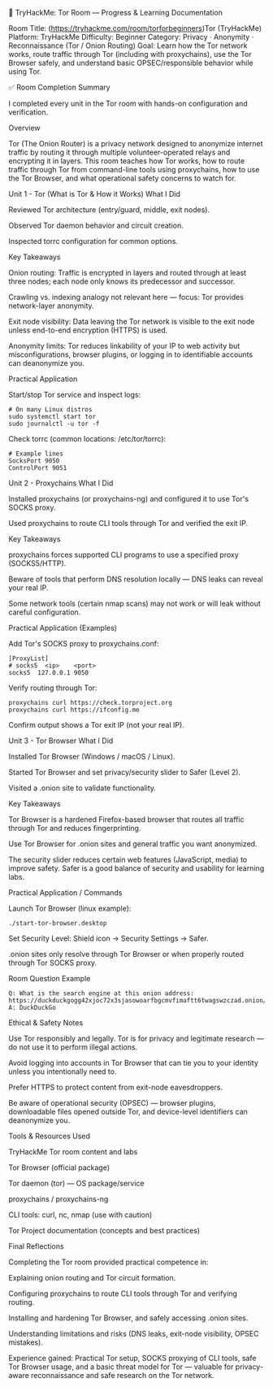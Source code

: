 🧭 TryHackMe: Tor Room — Progress & Learning Documentation

Room Title: (https://tryhackme.com/room/torforbeginners)Tor (TryHackMe)
Platform: TryHackMe
Difficulty: Beginner
Category: Privacy · Anonymity · Reconnaissance (Tor / Onion Routing)
Goal: Learn how the Tor network works, route traffic through Tor (including with proxychains), use the Tor Browser safely, and understand basic OPSEC/responsible behavior while using Tor.

✅ Room Completion Summary

I completed every unit in the Tor room with hands-on configuration and verification.


Overview

Tor (The Onion Router) is a privacy network designed to anonymize internet traffic by routing it through multiple volunteer-operated relays and encrypting it in layers. This room teaches how Tor works, how to route traffic through Tor from command-line tools using proxychains, how to use the Tor Browser, and what operational safety concerns to watch for.

Unit 1 - Tor (What is Tor & How it Works)
What I Did

Reviewed Tor architecture (entry/guard, middle, exit nodes).

Observed Tor daemon behavior and circuit creation.

Inspected torrc configuration for common options.

Key Takeaways

Onion routing: Traffic is encrypted in layers and routed through at least three nodes; each node only knows its predecessor and successor.

Crawling vs. indexing analogy not relevant here — focus: Tor provides network-layer anonymity.

Exit node visibility: Data leaving the Tor network is visible to the exit node unless end-to-end encryption (HTTPS) is used.

Anonymity limits: Tor reduces linkability of your IP to web activity but misconfigurations, browser plugins, or logging in to identifiable accounts can deanonymize you.

Practical Application

Start/stop Tor service and inspect logs:

```
# On many Linux distros
sudo systemctl start tor
sudo journalctl -u tor -f
```

Check torrc (common locations: /etc/tor/torrc):

```
# Example lines
SocksPort 9050
ControlPort 9051
```

Unit 2 - Proxychains
What I Did

Installed proxychains (or proxychains-ng) and configured it to use Tor's SOCKS proxy.

Used proxychains to route CLI tools through Tor and verified the exit IP.

Key Takeaways

proxychains forces supported CLI programs to use a specified proxy (SOCKS5/HTTP).

Beware of tools that perform DNS resolution locally — DNS leaks can reveal your real IP.

Some network tools (certain nmap scans) may not work or will leak without careful configuration.

Practical Application (Examples)

Add Tor's SOCKS proxy to proxychains.conf:

```
[ProxyList]
# socks5  <ip>    <port>
socks5  127.0.0.1 9050
```

Verify routing through Tor:

```
proxychains curl https://check.torproject.org
proxychains curl https://ifconfig.me
```

Confirm output shows a Tor exit IP (not your real IP).

Unit 3 - Tor Browser
What I Did

Installed Tor Browser (Windows / macOS / Linux).

Started Tor Browser and set privacy/security slider to Safer (Level 2).

Visited a .onion site to validate functionality.

Key Takeaways

Tor Browser is a hardened Firefox-based browser that routes all traffic through Tor and reduces fingerprinting.

Use Tor Browser for .onion sites and general traffic you want anonymized.

The security slider reduces certain web features (JavaScript, media) to improve safety. Safer is a good balance of security and usability for learning labs.

Practical Application / Commands

Launch Tor Browser (linux example):

```
./start-tor-browser.desktop
```

Set Security Level: Shield icon → Security Settings → Safer.

.onion sites only resolve through Tor Browser or when properly routed through Tor SOCKS proxy.

Room Question Example

```
Q: What is the search engine at this onion address:
https://duckduckgogg42xjoc72x3sjasowoarfbgcmvfimaftt6twagswzczad.onion/
A: DuckDuckGo
```

Ethical & Safety Notes

Use Tor responsibly and legally. Tor is for privacy and legitimate research — do not use it to perform illegal actions.

Avoid logging into accounts in Tor Browser that can tie you to your identity unless you intentionally need to.

Prefer HTTPS to protect content from exit-node eavesdroppers.

Be aware of operational security (OPSEC) — browser plugins, downloadable files opened outside Tor, and device-level identifiers can deanonymize you.

Tools & Resources Used

TryHackMe Tor room content and labs

Tor Browser (official package)

Tor daemon (tor) — OS package/service

proxychains / proxychains-ng

CLI tools: curl, nc, nmap (use with caution)

Tor Project documentation (concepts and best practices)

Final Reflections

Completing the Tor room provided practical competence in:

Explaining onion routing and Tor circuit formation.

Configuring proxychains to route CLI tools through Tor and verifying routing.

Installing and hardening Tor Browser, and safely accessing .onion sites.

Understanding limitations and risks (DNS leaks, exit-node visibility, OPSEC mistakes).

Experience gained: Practical Tor setup, SOCKS proxying of CLI tools, safe Tor Browser usage, and a basic threat model for Tor — valuable for privacy-aware reconnaissance and safe research on the Tor network.